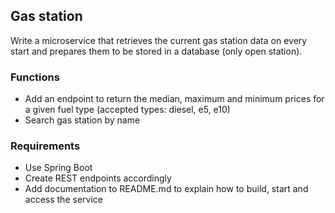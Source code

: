 ## Gas station 

Write a microservice that retrieves the current gas station data on every start 
and prepares them to be stored in a database (only open station).

### Functions 

* Add an endpoint to return the median, maximum and minimum prices for a given fuel type (accepted types: diesel, e5, e10)
* Search gas station by name


### Requirements 
* Use Spring Boot
* Create REST endpoints accordingly
* Add documentation to README.md to explain how to build, start and access the service


